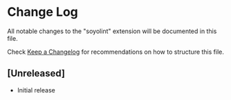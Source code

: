 # Change Log

All notable changes to the "soyolint" extension will be documented in this file.

Check [Keep a Changelog](http://keepachangelog.com/) for recommendations on how to structure this file.

## [Unreleased]

- Initial release